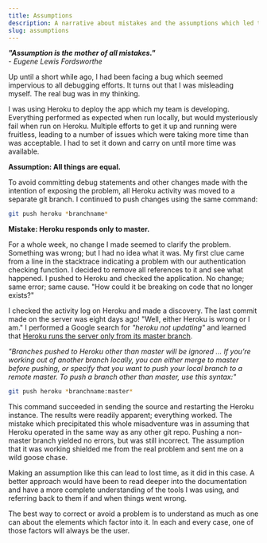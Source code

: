 ```yaml
---
title: Assumptions
description: A narrative about mistakes and the assumptions which led to them
slug: assumptions
---
```


**_"Assumption is the mother of all mistakes."_** <br /> - _Eugene Lewis Fordsworthe_

Up until a short while ago, I had been facing a bug which seemed impervious to all debugging
efforts. It turns out that I was misleading myself. The real bug was in my thinking.

I was using Heroku to deploy the app which my team is developing. Everything performed as expected
when run locally, but would mysteriously fail when run on Heroku. Multiple efforts to get it up and
running were fruitless, leading to a number of issues which were taking more time than was
acceptable. I had to set it down and carry on until more time was available.

**Assumption: All things are equal.**

To avoid committing debug statements and other changes made with the intention of exposing the
problem, all Heroku activity was moved to a separate git branch. I continued to push changes using
the same command:

```bash
git push heroku *branchname*
```

**Mistake: Heroku responds only to master.**

For a whole week, no change I made seemed to clarify the problem. Something was wrong; but I had no
idea what it was. My first clue came from a line in the stacktrace indicating a problem with our
authentication checking function. I decided to remove all references to it and see what happened. I
pushed to Heroku and checked the application. No change; same error; same cause. "How could it be
breaking on code that no longer exists?"

I checked the activity log on Heroku and made a discovery. The last commit made on the server was
eight days ago! "Well, either Heroku is wrong or I am." I performed a Google search for _"heroku not
updating"_ and learned that
[Heroku runs the server only from its master branch](https://devcenter.heroku.com/articles/git#deploying_code).

_"Branches pushed to Heroku other than master will be ignored ... If you’re working out of another
branch locally, you can either merge to master before pushing, or specify that you want to push your
local branch to a remote master. To push a branch other than master, use this syntax:"_

```bash
git push heroku *branchname:master*
```

This command succeeded in sending the source and restarting the Heroku instance. The results were
readily apparent; everything worked. The mistake which precipitated this whole misadventure was in
assuming that Heroku operated in the same way as any other git repo. Pushing a non-master branch
yielded no errors, but was still incorrect. The assumption that it was working shielded me from the
real problem and sent me on a wild goose chase.

Making an assumption like this can lead to lost time, as it did in this case. A better approach
would have been to read deeper into the documentation and have a more complete understanding of the
tools I was using, and referring back to them if and when things went wrong.

The best way to correct or avoid a problem is to understand as much as one can about the elements
which factor into it. In each and every case, one of those factors will always be the user.
